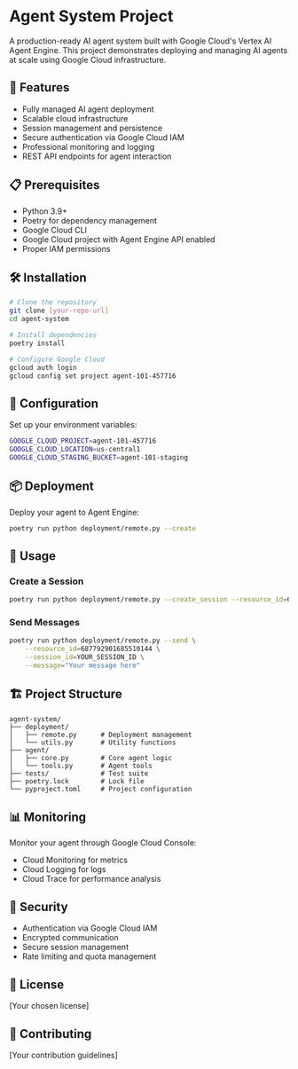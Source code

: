 # Agent System Project

A production-ready AI agent system built with Google Cloud's Vertex AI Agent Engine. This project demonstrates deploying and managing AI agents at scale using Google Cloud infrastructure.

## 🚀 Features

- Fully managed AI agent deployment
- Scalable cloud infrastructure
- Session management and persistence
- Secure authentication via Google Cloud IAM
- Professional monitoring and logging
- REST API endpoints for agent interaction

## 📋 Prerequisites

- Python 3.9+
- Poetry for dependency management
- Google Cloud CLI
- Google Cloud project with Agent Engine API enabled
- Proper IAM permissions

## 🛠️ Installation

```bash
# Clone the repository
git clone [your-repo-url]
cd agent-system

# Install dependencies
poetry install

# Configure Google Cloud
gcloud auth login
gcloud config set project agent-101-457716
```

## 🔧 Configuration

Set up your environment variables:

```bash
GOOGLE_CLOUD_PROJECT=agent-101-457716
GOOGLE_CLOUD_LOCATION=us-central1
GOOGLE_CLOUD_STAGING_BUCKET=agent-101-staging
```

## 📦 Deployment

Deploy your agent to Agent Engine:

```bash
poetry run python deployment/remote.py --create
```

## 🔌 Usage

### Create a Session
```bash
poetry run python deployment/remote.py --create_session --resource_id=687792901685510144
```

### Send Messages
```bash
poetry run python deployment/remote.py --send \
    --resource_id=687792901685510144 \
    --session_id=YOUR_SESSION_ID \
    --message="Your message here"
```

## 🏗️ Project Structure

```
agent-system/
├── deployment/
│   ├── remote.py      # Deployment management
│   └── utils.py       # Utility functions
├── agent/
│   ├── core.py        # Core agent logic
│   └── tools.py       # Agent tools
├── tests/             # Test suite
├── poetry.lock        # Lock file
└── pyproject.toml     # Project configuration
```

## 📊 Monitoring

Monitor your agent through Google Cloud Console:
- Cloud Monitoring for metrics
- Cloud Logging for logs
- Cloud Trace for performance analysis

## 🔑 Security

- Authentication via Google Cloud IAM
- Encrypted communication
- Secure session management
- Rate limiting and quota management

## 📝 License

[Your chosen license]

## 🤝 Contributing

[Your contribution guidelines]
